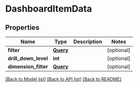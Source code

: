 # DashboardItemData

## Properties
Name | Type | Description | Notes
------------ | ------------- | ------------- | -------------
**filter** | [**Query**](Query.md) |  | [optional] 
**drill_down_level** | **int** |  | [optional] 
**dimension_filter** | [**Query**](Query.md) |  | [optional] 

[[Back to Model list]](../README.md#documentation-for-models) [[Back to API list]](../README.md#documentation-for-api-endpoints) [[Back to README]](../README.md)


